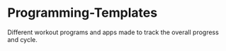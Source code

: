 # Programming-Templates
Different workout programs and apps made to track the overall progress and cycle.
